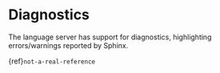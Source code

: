 # Diagnostics

The language server has support for diagnostics, highlighting errors/warnings reported by Sphinx.

{ref}`not-a-real-reference`
